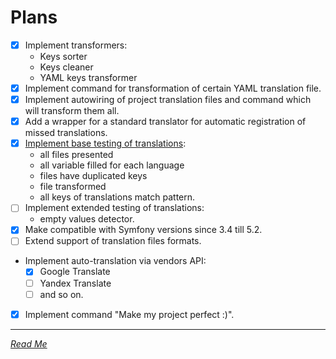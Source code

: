 # Plans

- [x] Implement transformers:
   - Keys sorter
   - Keys cleaner
   - YAML keys transformer
- [x] Implement command for transformation of certain YAML translation file.
- [x] Implement autowiring of project translation files and command which will transform them all.
- [x] Add a wrapper for a standard translator for automatic registration of missed translations.
- [x] [Implement base testing of translations](docs/lint/lint_yaml_command.md):
    - all files presented
    - all variable filled for each language
    - files have duplicated keys
    - file transformed
    - all keys of translations match pattern.
- [ ] Implement extended testing of translations:
    - empty values detector.
- [x] Make compatible with Symfony versions since 3.4 till 5.2.
- [ ] Extend support of translation files formats.
- Implement auto-translation via vendors API:
  - [x] Google Translate
  - [ ] Yandex Translate
  - [ ] and so on.
- [x] Implement command "Make my project perfect :)".


---
*[Read Me](README.md)*
